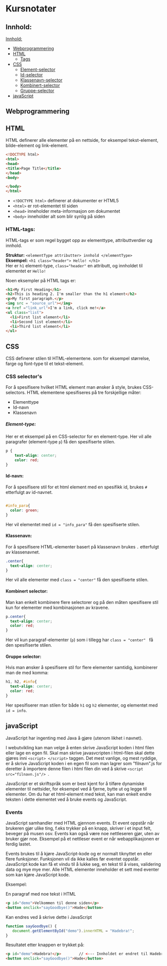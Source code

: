 # Kursnotater


## Innhold:

[Innhold:](#innhold)
- [Webprogrammering](#webprogrammering)
- [HTML](#html)
  - [Tags](HTML-tags)
- [CSS](#css)
  - [Element-selector](#Element-selector)
  - [Id-selector](#Id-selector)
  - [Klassenavn-selector](#Class-selector)
  - [Kombinert-selector](#Combined-selector)
  - [Gruppe-selector](#Group-selector)
- [javaScript](#javascript)


## Webprogrammering


## HTML
HTML definerer alle elementer på en nettside, for eksempel tekst-element, bilde-element og link-element.

```HTML
<!DOCTYPE html>
<html>
<head>
<title>Page Title</title>
</head>
<body>

</body>
</html>
```

- `<!DOCTYPE html>` definerer at dokumenter er HTML5
- `<html>` er rot-elementet til siden
- `<head>` inneholder meta-informasjon om dokumentet
- `<body>` inneholder alt som blir synlig på siden


### HTML-tags:
HTML-tags er som regel bygget opp av elementtype, attributtverdier og innhold.

**Struktur:** `<elementType attributter> innhold </elementType>`  
**Eksempel:** `<h1 class="header"> Hello! </h1> `  
Her er `h1` element-type, `class="header"` en attributt, og innholdet til elementet er `Hello!`

Noen eksempler på HTML tags er:

``` HTML
<h1>My First Heading</h1>
<h2>This is heading 2. I'm smaller than the h1 element</h2>
<p>My first paragraph.</p>
<img src = "source_url"></img>
<a href ="link_url">I'm a link, click me!</a>
<ul class="list">
  <li>First list element</li>
  <li>Second list element</li>
  <li>Third list element</li>
</ul>

```

## CSS

CSS definerer stilen til HTML-elementene. som for eksempel størrelse, farge og font-type til et tekst-element.

### CSS selector's
For å spesifisere hvilket HTML element man ønsker å style, brukes CSS-selectors. HTML elementene spesifiseres på tre forskjellige måter:

- Elementtype
- Id-navn
- Klassenavn


##### Element-type: <a name="Element-selector"></a>
Her er et eksempel på en CSS-selector for en element-type. Her vil alle paragrafer (element-type `p`) få den spesifiserte stilen.

``` CSS
p {
    text-align: center;
    color: red;
}
```

#### Id-navn: <a name="Id-selector"></a>
For å spesifisere stil for et html element med en spesifikk id, brukes `#` etterfulgt av id-navnet.

```CSS

#info_para{
  color: green;
}

```
Her vil elementet med `id = "info_para"` få den spesifiserte stilen.


#### Klassenavn: <a name="Class-selector"></a>
For å spesifisere HTML-elementer basert på klassenavn brukes `.` etterfulgt av klassenavnet.

```CSS
.center{
  text-align: center;
}

```

Her vil alle elementer med `class = "center"` få den spesifiserte stilen.


#### Kombinert selector: <a name="Combined-selector"></a>
Man kan enkelt kombinere flere selectorer og på den måten spesifisere stil kun for elementer med kombinasjonen av kravene.

```CSS
p.center{
  text-align: center;
  color: red;
}
```
Her vil kun paragraf-elementer (`p`) som i tillegg har `class = "center" ` få den spesifiserte stilen.


#### Gruppe selector: <a name="Group-selector"></a>
Hvis man ønsker å spesifisere stil for flere elementer samtidig, kombinerer man de med komma:

```CSS
h1, h2, #info{
  text-align: center;
  color: red;
}
```

Her spesifiserer man stilen for både `h1` og `h2` elementer, og elementet med `id = info`.


## javaScript
JavaScript har ingenting med Java å gjøre (utenom likhet i navnet).

I webutvikling kan man velge å enten skrive JavaScript koden i html filen eller lage en egen fil. Skal man skrive javasvcripten i html-filen skal dette gjøres inni `<script> </script>` taggen. Det mest vanlige, og mest ryddige, er å skrive JavaScript koden i en egen fil som man lagrer som "filnavn".js for deretter å importere denne filen i html filen din ved å skrive `<script src="filnavn.js"/> `.

JavaScript er et skriftspråk som er best kjent for å tilføre dynamiske elementer til nettsider, for eksempel ved å fjerne, bytte ut og legge til elementer. Om du har et html-element med tekst, kan man enkelt endre teksten i dette elementet ved å bruke events og JavaScript.

### Events
JavaScript samhandler med HTML gjennom events. Et event oppstår når brukeren gjør ulike ting, f.eks trykker på en knapp, skriver i et input felt, beveger på musen osv. Events kan også være noe nettleseren gjør, uten av bruker gjør noe. Eksempel på et nettleser event er når webapplikasjonen er ferdig lastet.

Events brukes til å kjøre JavaScript-kode og er normalt tiknyttet en eller flere funksjoner. Funksjonen vil da ikke kalles før eventet oppstår. JavaScript kode kan få et vindu til å lukke seg, en tekst til å vises, validering data og mye mye mer. Alle HTML elementer inneholder et sett med eventer som kan kjøre JavaScript kode.

Eksempel:

En paragraf med noe tekst i HTML

```HTML
<p id="demo">Velkommen til denne siden</p>
<button onclick="sayGoodbye()">Hade</button>
```

Kan endres ved å skrive dette i JavaScript

```js
function sayGoodbye() {
   document.getElementById("demo").innerHTML = "Hadebra!";
}
```

Resultatet etter knappen er trykket på:
```HTML
<p id="demo">Hadebra!</p>        // <--- Innholdet er endret til Hadebra!
<button onclick="sayGoodbye()">Hade</button>
```
